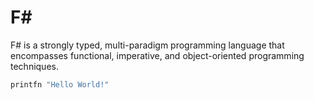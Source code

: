 # F\#
F# is a strongly typed, multi-paradigm programming language that encompasses
functional, imperative, and object-oriented programming techniques.

```fsharp
printfn "Hello World!"
```
